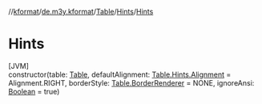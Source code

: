 //[kformat](../../../../index.md)/[de.m3y.kformat](../../index.md)/[Table](../index.md)/[Hints](index.md)/[Hints](-hints.md)

# Hints

[JVM]\
constructor(table: [Table](../index.md), defaultAlignment: [Table.Hints.Alignment](-alignment/index.md) = Alignment.RIGHT, borderStyle: [Table.BorderRenderer](../-border-renderer/index.md) = NONE, ignoreAnsi: [Boolean](https://kotlinlang.org/api/core/kotlin-stdlib/kotlin/-boolean/index.html) = true)